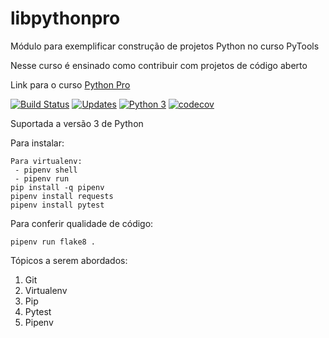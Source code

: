 # libpythonpro

Módulo para exemplificar construção de projetos Python no curso PyTools

Nesse curso é ensinado como contribuir com projetos de código aberto

Link para o curso [Python Pro](https://www.python.pro.br)

[![Build Status](https://travis-ci.com/faleite/libpython.svg?branch=master)](https://travis-ci.com/faleite/libpython)
[![Updates](https://pyup.io/repos/github/faleite/libpython/shield.svg)](https://pyup.io/repos/github/faleite/libpython/)
[![Python 3](https://pyup.io/repos/github/faleite/libpython/python-3-shield.svg)](https://pyup.io/repos/github/faleite/libpython/)
[![codecov](https://codecov.io/gh/faleite/libpython/branch/master/graph/badge.svg?token=D2KU55KG9P)](https://codecov.io/gh/faleite/libpython)

Suportada a versão 3 de Python

Para instalar:

````console
Para virtualenv:
 - pipenv shell
 - pipenv run 
pip install -q pipenv
pipenv install requests
pipenv install pytest
````

Para conferir qualidade de código:
````console
pipenv run flake8 .
````
Tópicos a serem abordados:
 1. Git
 2. Virtualenv
 3. Pip
 4. Pytest
 5. Pipenv
